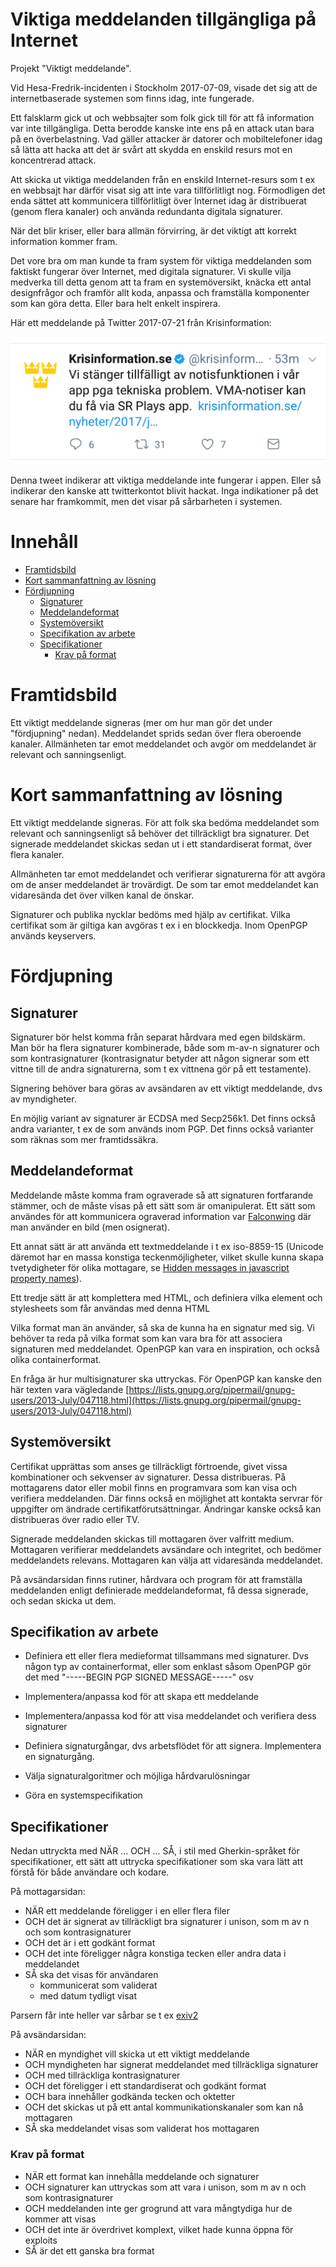 # Viktiga meddelanden tillgängliga på Internet

Projekt "Viktigt meddelande".

Vid Hesa-Fredrik-incidenten i Stockholm 2017-07-09, visade det sig att de internetbaserade systemen som finns idag, inte fungerade.

Ett falsklarm gick ut och webbsajter som folk gick till för att få information var inte tillgängliga. Detta berodde kanske inte ens på en attack utan bara på en överbelastning. Vad gäller attacker är datorer och mobiltelefoner idag så lätta att hacka att det är svårt att skydda en enskild resurs mot en koncentrerad attack.  

Att skicka ut viktiga meddelanden från en enskild Internet-resurs som t ex en webbsajt har därför visat sig att inte vara tillförlitligt nog. Förmodligen det enda sättet att kommunicera tillförlitligt över Internet idag är distribuerat (genom flera kanaler) och använda redundanta digitala signaturer.

När det blir kriser, eller bara allmän förvirring, är det viktigt att korrekt information kommer fram.

Det vore bra om man kunde ta fram system för viktiga meddelanden som faktiskt fungerar över Internet, med digitala signaturer. Vi skulle vilja medverka till detta genom att ta fram en systemöversikt, knäcka ett antal designfrågor och framför allt koda, anpassa och framställa komponenter som kan göra detta. Eller bara helt enkelt inspirera. 

Här ett meddelande på Twitter 2017-07-21 från Krisinformation:

![VMA ej tillgängligt](./vma-notiser.png)

Denna tweet indikerar att viktiga meddelande inte fungerar i appen. Eller så indikerar den kanske att twitterkontot blivit hackat. Inga indikationer på det senare har framkommit, men det visar på sårbarheten i systemen.

# Innehåll

<!-- MarkdownTOC autolink="true" autoanchor="true"-->

- [Framtidsbild](#framtidsbild)
- [Kort sammanfattning av lösning](#kort-sammanfattning-av-l%C3%B6sning)
- [Fördjupning](#f%C3%B6rdjupning)
	- [Signaturer](#signaturer)
	- [Meddelandeformat](#meddelandeformat)
	- [Systemöversikt](#system%C3%B6versikt)
	- [Specifikation av arbete](#specifikation-av-arbete)
	- [Specifikationer](#specifikationer)
		- [Krav på format](#krav-p%C3%A5-format)

<!-- /MarkdownTOC -->

<a name="framtidsbild"></a>
# Framtidsbild

Ett viktigt meddelande signeras (mer om hur man gör det under "fördjupning" nedan). Meddelandet sprids sedan över flera oberoende kanaler. Allmänheten tar emot meddelandet och avgör om meddelandet är relevant och sanningsenligt.

<a name="kort-sammanfattning-av-l%C3%B6sning"></a>
# Kort sammanfattning av lösning
Ett viktigt meddelande signeras. För att folk ska bedöma meddelandet som relevant och sanningsenligt så behöver det tillräckligt bra signaturer. Det signerade meddelandet skickas sedan ut i ett standardiserat format, över flera kanaler. 

Allmänheten tar emot meddelandet och verifierar signaturerna för att avgöra om de anser meddelandet är trovärdigt. De som tar emot meddelandet kan vidaresända det över vilken kanal de önskar.

Signaturer och publika nycklar bedöms med hjälp av certifikat. Vilka certifikat som är giltiga kan avgöras t ex i en blockkedja. Inom OpenPGP används keyservers.

<a name="f%C3%B6rdjupning"></a>
# Fördjupning
<a name="signaturer"></a>
## Signaturer
Signaturer bör helst komma från separat hårdvara med egen bildskärm. Man bör ha flera signaturer kombinerade, både som m-av-n signaturer och som kontrasignaturer (kontrasignatur betyder att någon signerar som ett vittne till de andra signaturerna, som t ex vittnena gör på ett testamente).

Signering behöver bara göras av avsändaren av ett viktigt meddelande, dvs av myndigheter.

En möjlig variant av signaturer är ECDSA med Secp256k1. Det finns också andra varianter, t ex de som används inom PGP. Det finns också varianter som räknas som mer framtidssäkra.

<a name="meddelandeformat"></a>
## Meddelandeformat
Meddelande måste komma fram ograverade så att signaturen fortfarande stämmer, och de måste visas på ett sätt som är omanipulerat. Ett sätt som användes för att kommunicera ograverad information var [Falconwing](https://twitter.com/FalconwingNews) där man använder en bild (men osignerat).

Ett annat sätt är att använda ett textmeddelande i t ex iso-8859-15 (Unicode däremot har en massa konstiga teckenmöjligheter, vilket skulle kunna skapa tvetydigheter för olika mottagare, se [Hidden messages in javascript property names](https://www.reddit.com/r/programming/comments/6p5p5m/hidden_messages_in_javascript_property_names/)).

Ett tredje sätt är att komplettera med HTML, och definiera vilka element och stylesheets som får användas med denna HTML

Vilka format man än använder, så ska de kunna ha en signatur med sig. Vi behöver ta reda på vilka format som kan vara bra för att associera signaturen med meddelandet. OpenPGP kan vara en inspiration, och också olika containerformat.

En fråga är hur multisignaturer ska uttryckas. För OpenPGP kan kanske den här texten vara vägledande [https://lists.gnupg.org/pipermail/gnupg-users/2013-July/047118.html](https://lists.gnupg.org/pipermail/gnupg-users/2013-July/047118.html)


<a name="system%C3%B6versikt"></a>
## Systemöversikt

Certifikat upprättas som anses ge tillräckligt förtroende, givet vissa kombinationer och sekvenser av signaturer. Dessa distribueras. På mottagarens dator eller mobil finns en programvara som kan visa och verifiera meddelanden. Där finns också en möjlighet att kontakta servrar för uppgifter om ändrade certifikatförutsättningar. Ändringar kanske också kan distribueras över radio eller TV.

Signerade meddelanden skickas till mottagaren över valfritt medium. Mottagaren verifierar meddelandets avsändare och integritet, och bedömer meddelandets relevans. Mottagaren kan välja att vidaresända meddelandet.

På avsändarsidan finns rutiner, hårdvara och program för att framställa meddelanden enligt definierade meddelandeformat, få dessa signerade, och sedan skicka ut dem.

<a name="specifikation-av-arbete"></a>
## Specifikation av arbete

* Definiera ett eller flera medieformat tillsammans med signaturer. Dvs någon typ av containerformat, eller som enklast såsom OpenPGP gör det med "-----BEGIN PGP SIGNED MESSAGE-----" osv

* Implementera/anpassa kod för att skapa ett meddelande

* Implementera/anpassa kod för att visa meddelandet och verifiera dess signaturer

* Definiera signaturgångar, dvs arbetsflödet för att signera. Implementera en signaturgång.

* Välja signaturalgoritmer och möjliga hårdvarulösningar

* Göra en systemspecifikation

<a name="specifikationer"></a>
## Specifikationer

Nedan uttryckta med NÄR ... OCH ... SÅ, i stil med Gherkin-språket för specifikationer, ett sätt att uttrycka specifikationer som ska vara lätt att förstå för både användare och kodare.

På mottagarsidan:

* NÄR ett meddelande föreligger i en eller flera filer
* OCH det är signerat av tillräckligt bra signaturer i unison, som m av n och som kontrasignaturer
* OCH det är i ett godkänt format
* OCH det inte föreligger några konstiga tecken eller andra data i meddelandet
* SÅ ska det visas för användaren
    * kommunicerat som validerat
    * med datum tydligt visat

Parsern får inte heller var sårbar se t ex [exiv2
](http://www.openwall.com/lists/oss-security/2017/06/30/1)

På avsändarsidan:

* NÄR en myndighet vill skicka ut ett viktigt meddelande
* OCH myndigheten har signerat meddelandet med tillräckliga signaturer
* OCH med tillräckliga kontrasignaturer
* OCH det föreligger i ett standardiserat och godkänt format
* OCH bara innehåller godkända tecken och oktetter
* OCH det skickas ut på ett antal kommunikationskanaler som kan nå mottagaren
* SÅ ska meddelandet visas som validerat hos mottagaren

<a name="krav-p%C3%A5-format"></a>
### Krav på format ###

* NÄR ett format kan innehålla meddelande och signaturer
* OCH signaturer kan uttryckas som att vara i unison, som m av n och som kontrasignaturer
* OCH meddelanden inte ger grogrund att vara mångtydiga hur de kommer att visas
* OCH det inte är överdrivet komplext, vilket hade kunna öppna för exploits
* SÅ är det ett ganska bra format
